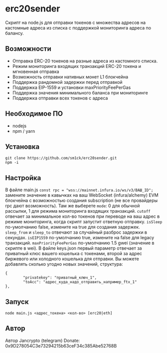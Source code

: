 # erc20sender
Скрипт на node.js для отправки токенов с множества адресов на кастомные адреса из списка с поддержкой мониторинга адреса по балансу.
## Возможности
- Отправка ERC-20 токенов на разные адреса из кастомного списка.
- Режим мониторинга входящих транзакций ERC-20 токена и мгновенная отправка
- Возможность отправки нативных монет L1 блокчейна
- Поддержка рандомной задержки перед отправкой
- Поддержка EIP-1559 и установки maxPriorityFeePerGas
- Поддержка значения минимального баланса при мониторинге
- Поддержка отправки всех токенов с адреса
## Необходимое ПО
- nodejs
- npm / yarn
## Установка
```
git clone https://github.com/sm1ck/erc20sender.git
npm -i
```
## Настройка
В файле main.js ```const rpc = "wss://mainnet.infura.io/ws/v3/ВАШ_ID";``` замените значение в кавычках на ваш WebSocket (infura/alchemy) EVM блокчейна с возможностью создания subscription (не все провайдеры rpc дают возможность).
Там же выберете ```mode```: 0 для обычной рассылки, 1 для режима мониторинга входящих транзакций. ```cutoff``` отвечает за минимальное кол-во токенов при переводе на ваш адрес в режиме мониторинга, когда скрипт запустит ответную отправку. ```isSleep``` по-умолчанию false, измените на true для создания задержек. ```sleep_from``` и ```sleep_to``` отвечают за случайный разброс задержки в секундах. ```isEIP1559``` по-умолчанию true, измените на false для legacy транзакций. ```maxPriorityFeePerGas``` по-умолчанию 1.5 gwei (значение в скрипте в wei).
В файле keys.json первый параметр отвечает за приватный клюс вашего кошелька с токенами, второй за адрес биржевого или холодного кошелька для отправки. Вы можете добавлять сколько угодно новых значений, структура:
```
{
        "privatekey": "приватный_ключ_1",
        "toAcc": "адрес_куда_надо_отправить_например_ftx_1"
},
```
## Запуск
```
node main.js <адрес_токена> <кол-во> [erc20|eth]
```
## Автор
Автор Jancrypto (telegram)
Donate: 0x9D278054C3e73294215b63ceF34c385Abe52768B